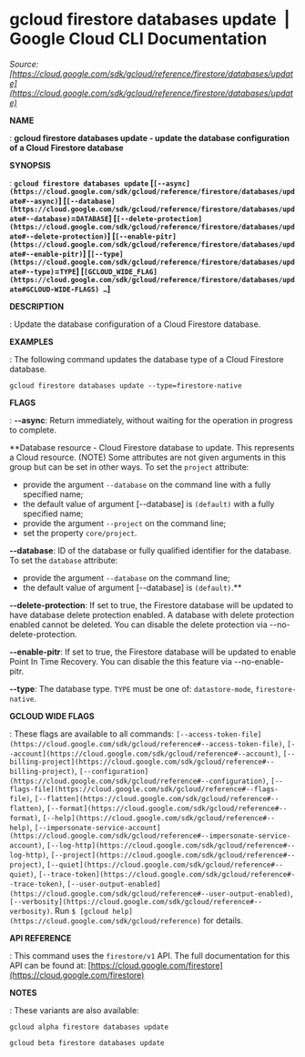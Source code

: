 # gcloud firestore databases update  |  Google Cloud CLI Documentation

*Source: [https://cloud.google.com/sdk/gcloud/reference/firestore/databases/update](https://cloud.google.com/sdk/gcloud/reference/firestore/databases/update)*

**NAME**

: **gcloud firestore databases update - update the database configuration of a Cloud Firestore database**

**SYNOPSIS**

: **`gcloud firestore databases update` [`[--async](https://cloud.google.com/sdk/gcloud/reference/firestore/databases/update#--async)`] [`[--database](https://cloud.google.com/sdk/gcloud/reference/firestore/databases/update#--database)`=`DATABASE`] [`[--delete-protection](https://cloud.google.com/sdk/gcloud/reference/firestore/databases/update#--delete-protection)`] [`[--enable-pitr](https://cloud.google.com/sdk/gcloud/reference/firestore/databases/update#--enable-pitr)`] [`[--type](https://cloud.google.com/sdk/gcloud/reference/firestore/databases/update#--type)`=`TYPE`] [`[GCLOUD_WIDE_FLAG](https://cloud.google.com/sdk/gcloud/reference/firestore/databases/update#GCLOUD-WIDE-FLAGS) …`]**

**DESCRIPTION**

: Update the database configuration of a Cloud Firestore database.

**EXAMPLES**

: The following command updates the database type of a Cloud Firestore database.

```
gcloud firestore databases update --type=firestore-native
```

**FLAGS**

: **--async**:
Return immediately, without waiting for the operation in progress to complete.

**Database resource - Cloud Firestore database to update. This represents a Cloud
resource. (NOTE) Some attributes are not given arguments in this group but can
be set in other ways.
To set the `project` attribute:

- provide the argument `--database` on the command line with a fully
specified name;
- the default value of argument [--database] is `(default)` with a
fully specified name;
- provide the argument `--project` on the command line;
- set the property `core/project`.

**--database**:
ID of the database or fully qualified identifier for the database.
To set the `database` attribute:

- provide the argument `--database` on the command line;
- the default value of argument [--database] is `(default)`.**

**--delete-protection**:
If set to true, the Firestore database will be updated to have database delete
protection enabled. A database with delete protection enabled cannot be deleted.
You can disable the delete protection via --no-delete-protection.

**--enable-pitr**:
If set to true, the Firestore database will be updated to enable Point In Time
Recovery. You can disable the this feature via --no-enable-pitr.

**--type**:
The database type. `TYPE` must be one of:
`datastore-mode`, `firestore-native`.

**GCLOUD WIDE FLAGS**

: These flags are available to all commands: `[--access-token-file](https://cloud.google.com/sdk/gcloud/reference#--access-token-file)`,
`[--account](https://cloud.google.com/sdk/gcloud/reference#--account)`, `[--billing-project](https://cloud.google.com/sdk/gcloud/reference#--billing-project)`,
`[--configuration](https://cloud.google.com/sdk/gcloud/reference#--configuration)`,
`[--flags-file](https://cloud.google.com/sdk/gcloud/reference#--flags-file)`,
`[--flatten](https://cloud.google.com/sdk/gcloud/reference#--flatten)`, `[--format](https://cloud.google.com/sdk/gcloud/reference#--format)`, `[--help](https://cloud.google.com/sdk/gcloud/reference#--help)`, `[--impersonate-service-account](https://cloud.google.com/sdk/gcloud/reference#--impersonate-service-account)`,
`[--log-http](https://cloud.google.com/sdk/gcloud/reference#--log-http)`,
`[--project](https://cloud.google.com/sdk/gcloud/reference#--project)`, `[--quiet](https://cloud.google.com/sdk/gcloud/reference#--quiet)`, `[--trace-token](https://cloud.google.com/sdk/gcloud/reference#--trace-token)`, `[--user-output-enabled](https://cloud.google.com/sdk/gcloud/reference#--user-output-enabled)`,
`[--verbosity](https://cloud.google.com/sdk/gcloud/reference#--verbosity)`.
Run `$ [gcloud help](https://cloud.google.com/sdk/gcloud/reference)` for details.

**API REFERENCE**

: This command uses the `firestore/v1` API. The full documentation for
this API can be found at: [https://cloud.google.com/firestore](https://cloud.google.com/firestore)

**NOTES**

: These variants are also available:

```
gcloud alpha firestore databases update
```

```
gcloud beta firestore databases update
```